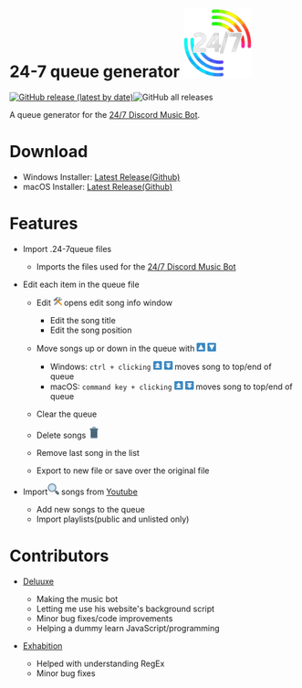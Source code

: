 # 24-7 queue generator <img src="https://github.com/JanieUwU/24-7-Music-Bot-Queue-Generator/raw/master/assets/logo.png" alt="24/7 Logo" height="120" width="120"/>
[![GitHub release (latest by date)](https://img.shields.io/github/downloads/JanieUwU/24-7-Music-Bot-Queue-Generator/latest/total?style=plastic)](https://github.com/JanieUwU/24-7-Music-Bot-Queue-Generator/releases)![GitHub all releases](https://img.shields.io/github/downloads/JanieUwU/24-7-Music-Bot-Queue-Generator/total?label=total%20downloads&style=plastic)

A queue generator for the [24/7 Discord Music Bot](https://24-7music.com/).

# Download
* Windows Installer: [Latest Release(Github)](https://github.com/JanieUwU/24-7-Music-Bot-Queue-Generator/releases/download/v1.7.3/24-7queue-generator-Setup-1.7.3.exe)
* macOS Installer: [Latest Release(Github)](https://github.com/JanieUwU/24-7-Music-Bot-Queue-Generator/releases/download/v1.7.3/24-7queue.generator-macOS-1.7.3.dmg)

# Features
* Import .24-7queue files
    * Imports the files used for the [24/7 Discord Music Bot](https://24-7music.com/)

* Edit each item in the queue file
    * Edit <img src="https://github.com/JanieUwU/24-7-Music-Bot-Queue-Generator/raw/master/assets/buttons/edit.png" alt="edit.png" height="15" width="15"/> opens edit song info window
        * Edit the song title
        * Edit the song position
    * Move songs up or down in the queue with <img src="https://github.com/JanieUwU/24-7-Music-Bot-Queue-Generator/raw/master/assets/buttons/up.png" alt="up.png" height="15" width="15"/> <img src="https://github.com/JanieUwU/24-7-Music-Bot-Queue-Generator/raw/master/assets/buttons/down.png" alt="down.png" height="15" width="15"/>
        * Windows: `ctrl + clicking` <img src="https://github.com/JanieUwU/24-7-Music-Bot-Queue-Generator/raw/master/assets/buttons/movetop.png" alt="movetop.png" height="15" width="15"/> <img src="https://github.com/JanieUwU/24-7-Music-Bot-Queue-Generator/raw/master/assets/buttons/movebottom.png" alt="movebottom.png" height="15" width="15"/> moves song to top/end of queue
        * macOS: `command key + clicking` <img src="https://github.com/JanieUwU/24-7-Music-Bot-Queue-Generator/raw/master/assets/buttons/movetop.png" alt="movetop.png" height="15" width="15"/> <img src="https://github.com/JanieUwU/24-7-Music-Bot-Queue-Generator/raw/master/assets/buttons/movebottom.png" alt="movebottom.png" height="15" width="15"/> moves song to top/end of queue

    * Clear the queue
    * Delete songs <img src="https://github.com/JanieUwU/24-7-Music-Bot-Queue-Generator/raw/master/assets/buttons/trash.png" alt="trash.png" height="20" width="20"/>
    * Remove last song in the list
    * Export to new file or save over the original file

* Import<img src="https://github.com/JanieUwU/24-7-Music-Bot-Queue-Generator/raw/master/assets/buttons/search.png" alt="search.png" height="20" width="20"/> songs from [Youtube](https://www.youtube.com/)
    * Add new songs to the queue 
    * Import playlists(public and unlisted only)

# Contributors
* [Deluuxe](https://github.com/DELUUXE)
    * Making the music bot
    * Letting me use his website's background script
    * Minor bug fixes/code improvements
    * Helping a dummy learn JavaScript/programming

* [Exhabition](https://github.com/Exhabition)
    * Helped with understanding RegEx
    * Minor bug fixes